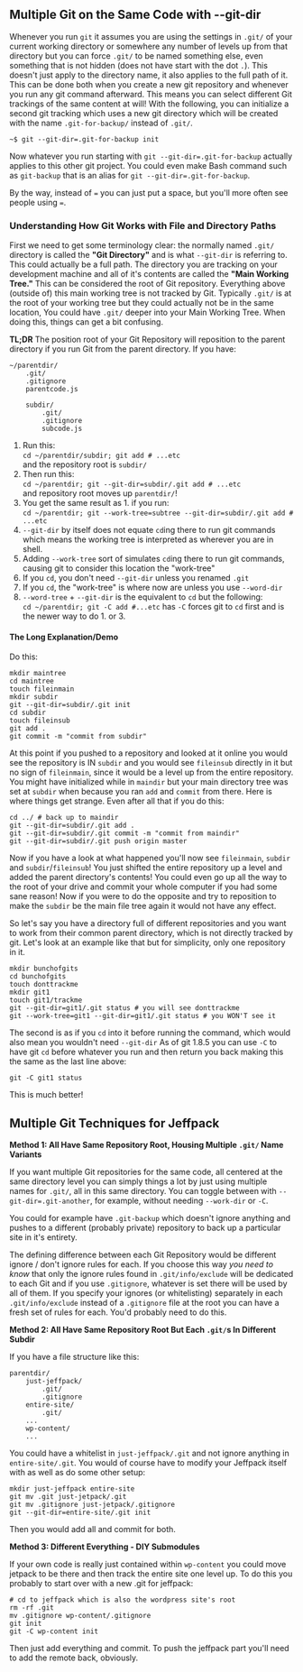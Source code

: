 ## Multiple Git on the Same Code with --git-dir

Whenever you run `git` it assumes you are using the settings in `.git/` of your current working directory or somewhere any number of levels up from that directory but you can force `.git/` to be named something else, even something that is not hidden (does not have start with the dot `.`). This doesn't just apply to the directory name, it also applies to the full path of it. This can be done both when you create a new git repository and whenever you run any git command afterward. This means you can select different Git trackings of the same content at will! With the following, you can initialize a second git tracking which uses a new git directory which will be created with the name `.git-for-backup/` instead of `.git/`. 

    ~$ git --git-dir=.git-for-backup init

Now whatever you run starting with `git --git-dir=.git-for-backup` actually applies to this other git project. You could even make Bash command such as `git-backup` that is an alias for `git --git-dir=.git-for-backup`.  

By the way, instead of `=` you can just put a space, but you'll more often see people using `=`.  

### Understanding How Git Works with File and Directory Paths

First we need to get some terminology clear: the normally named `.git/` directory is called the __"Git Directory"__ and is what `--git-dir` is referring to. This could actually be a full path. The directory you are tracking on your development machine and all of it's contents are called the __"Main Working Tree."__ This can be considered the root of Git repository. Everything above (outside of) this main working tree is not tracked by Git. Typically `.git/` is at the root of your working tree but they could actually not be in the same location, You could have `.git/` deeper into your Main Working Tree. When doing this, things can get a bit confusing.  

__TL;DR__ The position root of your Git Repository will reposition to the parent directory if you run Git from the parent directory. If you have:

    ~/parentdir/
        .git/
        .gitignore
        parentcode.js

        subdir/
            .git/
            .gitignore
            subcode.js

1. Run this:  
    `cd ~/parentdir/subdir; git add # ...etc`  
    and the repository root is `subdir/`  
2. Then run this:  
    `cd ~/parentdir; git --git-dir=subdir/.git add # ...etc`  
    and repository root moves up `parentdir/`!  
3. You get the same result as 1. if you run:  
    `cd ~/parentdir; git --work-tree=subtree --git-dir=subdir/.git add # ...etc`  
4. `--git-dir` by itself does not equate `cd`ing there to run git commands  
    which means the working tree is interpreted as wherever you are in shell.  
5. Adding `--work-tree` sort of simulates `cd`ing there to run git commands,  
    causing git to consider this location the "work-tree"  
6. If you `cd`, you don't need `--git-dir` unless you renamed `.git`  
7. If you `cd`, the "work-tree" is where now are unless you use `--word-dir`  
8. `--word-tree` + `--git-dir` is the equivalent to `cd` but the following:  
    `cd ~/parentdir; git -C add #...etc`
    has `-C` forces git to `cd` first and is the newer way to do 1. or 3.

#### The Long Explanation/Demo

Do this:  

    mkdir maintree
    cd maintree
    touch fileinmain
    mkdir subdir
    git --git-dir=subdir/.git init
    cd subdir
    touch fileinsub
    git add .
    git commit -m "commit from subdir"

At this point if you pushed to a repository and looked at it online you would see the repository is IN `subdir` and you would see `fileinsub` directly in it but no sign of `fileinmain`, since it would be a level up from the entire repository. You might have initialized while in `maindir` but your main directory tree was set at `subdir` when because you ran `add` and `commit` from there. Here is where things get strange. Even after all that if you do this:  

    cd ../ # back up to maindir
    git --git-dir=subdir/.git add .
    git --git-dir=subdir/.git commit -m "commit from maindir"
    git --git-dir=subdir/.git push origin master

Now if you have a look at what happened you'll now see `fileinmain`, `subdir` and `subdir`/`fileinsub`! You just shifted the entire repository up a level and added the parent directory's contents! You could even go up all the way to the root of your drive and commit your whole computer if you had some sane reason! Now if you were to do the opposite and try to reposition to make the `subdir` be the main file tree again it would not have any effect.  

So let's say you have a directory full of different repositories and you want to work from their common parent directory, which is not directly tracked by git. Let's look at an example like that but for simplicity, only one repository in it.  

    mkdir bunchofgits
    cd bunchofgits
    touch donttrackme
    mkdir git1
    touch git1/trackme
    git --git-dir=git1/.git status # you will see donttrackme
    git --work-tree=git1 --git-dir=git1/.git status # you WON'T see it

The second is as if you `cd` into it before running the command, which would also mean you wouldn't need `--git-dir` As of git 1.8.5 you can use `-C` to have git `cd` before whatever you run and then return you back making this the same as the last line above:  

    git -C git1 status

This is much better! 

## Multiple Git Techniques for Jeffpack

__Method 1: All Have Same Repository Root, Housing Multiple `.git/` Name Variants__  

If you want multiple Git repositories for the same code, all centered at the same directory level you can simply things a lot by just using multiple names for `.git/`, all in this same directory. You can toggle between with `--git-dir=.git-another`, for example, without needing `--work-dir` or `-C`.  

You could for example have `.git-backup` which doesn't ignore anything and pushes to a different (probably private) repository to back up a particular site in it's entirety.  

The defining difference between each Git Repository would be different ignore / don't ignore rules for each. If you choose this way _you need to know_ that only the ignore rules found in `.git/info/exclude` will be dedicated to each Git and if you use `.gitignore`, whatever is set there will be used by all of them. If you specify your ignores (or whitelisting) separately in each `.git/info/exclude` instead of a `.gitignore` file at the root you can have a fresh set of rules for each. You'd probably need to do this.  

__Method 2: All Have Same Repository Root But Each `.git/`s In Different Subdir__  

If you have a file structure like this:  

    parentdir/
        just-jeffpack/
            .git/
            .gitignore
        entire-site/
            .git/
        ...
        wp-content/
        ...

You could have a whitelist in `just-jeffpack/.git` and not ignore anything in `entire-site/.git`. You would of course have to modify your Jeffpack itself with as well as do some other setup:  

    mkdir just-jeffpack entire-site
    git mv .git just-jetpack/.git
    git mv .gitignore just-jetpack/.gitignore
    git --git-dir=entire-site/.git init

Then you would add all and commit for both.  

__Method 3: Different Everything - DIY Submodules__  

If your own code is really just contained within `wp-content` you could move jetpack to be there and then track the entire site one level up.  To do this you probably to start over with a new .git for jeffpack:  

    # cd to jeffpack which is also the wordpress site's root
    rm -rf .git
    mv .gitignore wp-content/.gitignore
    git init
    git -C wp-content init

Then just add everything and commit. To push the jeffpack part you'll need to add the remote back, obviously.  
